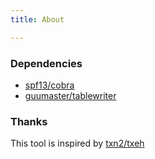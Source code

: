 ```yaml
---
title: About

---
```



### Dependencies

  * [spf13/cobra](https://github.com/spf13/cobra)
  * [guumaster/tablewriter](https://github.com/guumaster/tablewriter)

### Thanks

This tool is inspired by [txn2/txeh](https://github.com/txn2/txeh)
